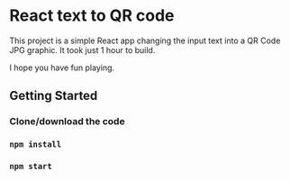# React text to QR code

This project is a simple React app changing the input text into a QR Code JPG graphic.
It took just 1 hour to build.

I hope you have fun playing.

## Getting Started

### Clone/download the code

### `npm install`

### `npm start`





